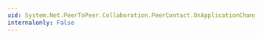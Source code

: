 ```yaml
---
uid: System.Net.PeerToPeer.Collaboration.PeerContact.OnApplicationChanged(System.Net.PeerToPeer.Collaboration.ApplicationChangedEventArgs)
internalonly: False
---
```

